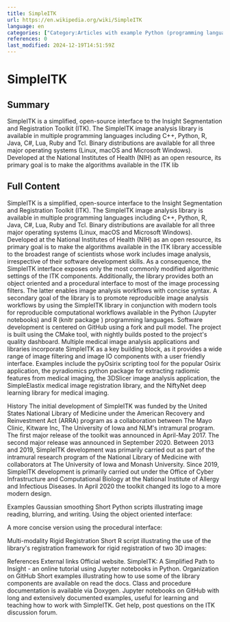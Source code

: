 ```yaml
---
title: SimpleITK
url: https://en.wikipedia.org/wiki/SimpleITK
language: en
categories: ["Category:Articles with example Python (programming language) code", "Category:Articles with example R code", "Category:Articles with short description", "Category:Image processing software", "Category:Python (programming language) libraries", "Category:R (programming language)", "Category:Short description matches Wikidata"]
references: 0
last_modified: 2024-12-19T14:51:59Z
---
```


# SimpleITK

## Summary

SimpleITK is a simplified, open-source interface to the Insight Segmentation and Registration Toolkit (ITK). The SimpleITK image analysis library is available in multiple programming languages including C++, Python, R, Java, C#, Lua, Ruby and Tcl. Binary distributions are available for all three major operating systems (Linux, macOS and Microsoft Windows).
Developed at the National Institutes of Health (NIH) as an open resource, its primary goal is to make the algorithms available in the ITK lib

## Full Content

SimpleITK is a simplified, open-source interface to the Insight Segmentation and Registration Toolkit (ITK). The SimpleITK image analysis library is available in multiple programming languages including C++, Python, R, Java, C#, Lua, Ruby and Tcl. Binary distributions are available for all three major operating systems (Linux, macOS and Microsoft Windows).
Developed at the National Institutes of Health (NIH) as an open resource, its primary goal is to make the algorithms available in the ITK library accessible to the broadest range of scientists whose work includes image analysis, irrespective of their software development skills. 
As a consequence, the SimpleITK interface exposes only the most commonly modified algorithmic settings of the ITK components. Additionally, the library provides both an object oriented and a procedural interface to most of the image processing filters. The latter enables image analysis workflows with concise syntax. A secondary goal of the library is to promote reproducible image analysis workflows by using the SimpleITK library in conjunction with modern tools for reproducible computational workflows available in the Python (Jupyter notebooks) and R (knitr package ) programming languages.
Software development is centered on GitHub using a fork and pull model. The project is built using the CMake tool, with nightly builds posted to the project's quality dashboard.
Multiple medical image analysis applications and libraries incorporate SimpleITK as a key building block, as it provides a wide range of image filtering and image IO components with a user friendly interface. Examples include the pyOsirix scripting tool for the popular Osirix application, the pyradiomics python package for extracting radiomic features from medical imaging, the 3DSlicer image analysis application,  the SimpleElastix medical image registration library, and the NiftyNet deep learning library for medical imaging.

History
The initial development of SimpleITK was funded by the United States National Library of Medicine under the American Recovery and Reinvestment Act (ARRA) program as a collaboration between The Mayo Clinic, Kitware Inc, The University of Iowa and NLM's intramural program. The first major release of the toolkit was announced in April-May 2017. The second major release was announced in September 2020.
Between 2013 and 2019, SimpleITK development was primarily carried out as part of the intramural research program of the National Library of Medicine with collaborators at The University of Iowa and Monash University. Since 2019, SimpleITK development is primarily carried out under the Office of Cyber Infrastructure and Computational Biology at the National Institute of Allergy and Infectious Diseases. In April 2020 the toolkit changed its logo to a more modern design.

Examples
Gaussian smoothing
Short Python scripts illustrating image reading, blurring, and writing. Using the object oriented interface:

A more concise version using the procedural interface:

Multi-modality Rigid Registration
Short R script illustrating the use of the library's registration framework for rigid registration
of two 3D images:

References
External links
Official website.
SimpleITK: A Simplified Path to Insight - an online tutorial using Jupyter notebooks in Python.
Organization on GitHub
Short examples illustrating how to use some of the library components are available on read the docs.
Class and procedure documentation is available via Doxygen.
Jupyter notebooks on GitHub with long and extensively documented examples, useful for learning and teaching how to work with SimpleITK.
Get help, post questions on the ITK discussion forum.
